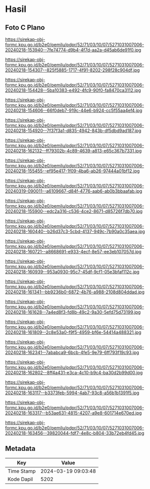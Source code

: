 # Hasil

## Foto C Plano

https://sirekap-obj-formc.kpu.go.id/b2e0/pemilu/pdpr/52/71/03/10/07/5271031007006-20240218-153940--7fe74774-d9b4-4f7d-aa2a-d45ab6de91f0.jpg

https://sirekap-obj-formc.kpu.go.id/b2e0/pemilu/pdpr/52/71/03/10/07/5271031007006-20240218-154307--825f5885-1717-4f91-8202-298f28c904df.jpg

https://sirekap-obj-formc.kpu.go.id/b2e0/pemilu/pdpr/52/71/03/10/07/5271031007006-20240218-154428--5ba10383-e492-4fc9-90f0-fa8470ca3112.jpg

https://sirekap-obj-formc.kpu.go.id/b2e0/pemilu/pdpr/52/71/03/10/07/5271031007006-20240218-154606--66f0deb7-919c-44e6-b924-cc5f55aa4ef4.jpg

https://sirekap-obj-formc.kpu.go.id/b2e0/pemilu/pdpr/52/71/03/10/07/5271031007006-20240218-154920--7f37f3a1-d835-4942-843b-df5dbd9ad187.jpg

https://sirekap-obj-formc.kpu.go.id/b2e0/pemilu/pdpr/52/71/03/10/07/5271031007006-20240218-162132--ff79302b-4c89-4639-a813-e65c367b7331.jpg

https://sirekap-obj-formc.kpu.go.id/b2e0/pemilu/pdpr/52/71/03/10/07/5271031007006-20240218-155455--ef95e417-1f09-4ba6-ab26-97444a01bf12.jpg

https://sirekap-obj-formc.kpu.go.id/b2e0/pemilu/pdpr/52/71/03/10/07/5271031007006-20240319-090011--a6109667-d84f-4776-aab6-ab0b3bbaafab.jpg

https://sirekap-obj-formc.kpu.go.id/b2e0/pemilu/pdpr/52/71/03/10/07/5271031007006-20240218-155900--edc2a316-c536-4ce2-8671-d85726f7db70.jpg

https://sirekap-obj-formc.kpu.go.id/b2e0/pemilu/pdpr/52/71/03/10/07/5271031007006-20240218-160440--b26d37c3-5cbd-4137-949c-7b90a0c35aea.jpg

https://sirekap-obj-formc.kpu.go.id/b2e0/pemilu/pdpr/52/71/03/10/07/5271031007006-20240218-160721--a8668691-e933-4ecf-8e57-ee3eb107057d.jpg

https://sirekap-obj-formc.kpu.go.id/b2e0/pemilu/pdpr/52/71/03/10/07/5271031007006-20240218-160939--953a0930-95c7-45df-9cf1-05e3bfaf112c.jpg

https://sirekap-obj-formc.kpu.go.id/b2e0/pemilu/pdpr/52/71/03/10/07/5271031007006-20240218-161341--bb9236b0-6872-4b76-a988-2108d804ddad.jpg

https://sirekap-obj-formc.kpu.go.id/b2e0/pemilu/pdpr/52/71/03/10/07/5271031007006-20240218-161628--7a4ed8f3-fd8b-49c2-9a30-5efd75d73199.jpg

https://sirekap-obj-formc.kpu.go.id/b2e0/pemilu/pdpr/52/71/03/10/07/5271031007006-20240218-161809--2c8e53a0-f9f5-4959-bf6e-54414a488321.jpg

https://sirekap-obj-formc.kpu.go.id/b2e0/pemilu/pdpr/52/71/03/10/07/5271031007006-20240218-162341--7ababca9-6bcb-4fe5-9e79-6ff793f19c93.jpg

https://sirekap-obj-formc.kpu.go.id/b2e0/pemilu/pdpr/52/71/03/10/07/5271031007006-20240218-162802--8ff4a431-e3ca-4c10-b9c4-ba30d2b99d00.jpg

https://sirekap-obj-formc.kpu.go.id/b2e0/pemilu/pdpr/52/71/03/10/07/5271031007006-20240218-163117--b3373feb-5994-4ab7-93c8-a56b1b1391f5.jpg

https://sirekap-obj-formc.kpu.go.id/b2e0/pemilu/pdpr/52/71/03/10/07/5271031007006-20240218-163317--b53ae631-4815-4207-a9e8-601714e670ed.jpg

https://sirekap-obj-formc.kpu.go.id/b2e0/pemilu/pdpr/52/71/03/10/07/5271031007006-20240218-163456--39820044-fdf7-4e8c-b804-33b72eb4fd45.jpg


## Metadata

| Key        | Value               |
| ---------- | ------------------- |
| Time Stamp | 2024-03-19 09:03:48 |
| Kode Dapil | 5202                |



